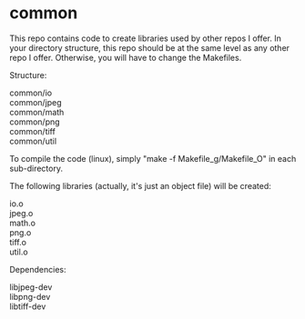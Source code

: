 # common

This repo contains code to create libraries used by other repos I offer. In your directory structure, this repo should be at the same level as any other repo I offer. Otherwise, you will have to change the Makefiles. 

Structure:

common/io\
common/jpeg\
common/math\
common/png\
common/tiff\
common/util

To compile the code (linux), simply "make -f Makefile_g/Makefile_O" in each sub-directory.

The following libraries (actually, it's just an object file) will be created:

io.o\
jpeg.o\
math.o\
png.o\
tiff.o\
util.o

Dependencies:

libjpeg-dev\
libpng-dev\
libtiff-dev
